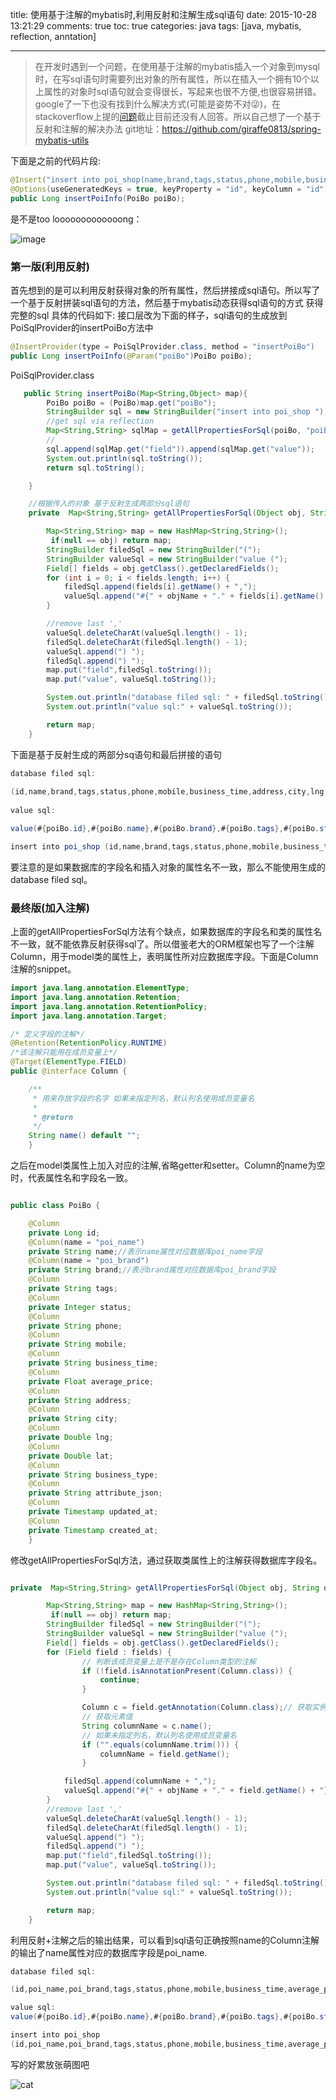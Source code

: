 title: 使用基于注解的mybatis时,利用反射和注解生成sql语句
date: 2015-10-28 13:21:29
comments: true
toc: true
categories: java
tags: [java, mybatis, reflection, anntation]
 
---
>在开发时遇到一个问题，在使用基于注解的mybatis插入一个对象到mysql时，在写sql语句时需要列出对象的所有属性，所以在插入一个拥有10个以上属性的对象时sql语句就会变得很长，写起来也很不方便,也很容易拼错。google了一下也没有找到什么解决方式(可能是姿势不对😜)，在stackoverflow上提的[问题](http://stackoverflow.com/questions/33383134/how-to-insert-an-objectmore-than-10-properties-into-mysql-via-mybatis-based-on)截止目前还没有人回答。所以自己想了一个基于反射和注解的解决办法
git地址：https://github.com/giraffe0813/spring-mybatis-utils

<!-- more -->

下面是之前的代码片段:


```java
@Insert("insert into poi_shop(name,brand,tags,status,phone,mobile,business_time,address,city,lng,lat,business_type,attribute_json) values(#{name},#{brand},#{tags},#{status},#{phone},#{mobile},#{business_time},#{address},#{city},#{lng},#{lat},#{business_type},#{attribute_json})")
@Options(useGeneratedKeys = true, keyProperty = "id", keyColumn = "id")
public Long insertPoiInfo(PoiBo poiBo);
```
是不是too looooooooooooong：

![image](/images/baoman1.jpg)

### 第一版(利用反射)

首先想到的是可以利用反射获得对象的所有属性，然后拼接成sql语句。所以写了一个基于反射拼装sql语句的方法，然后基于mybatis动态获得sql语句的方式 获得完整的sql 具体的代码如下:
接口层改为下面的样子，sql语句的生成放到PoiSqlProvider的insertPoiBo方法中

```java
@InsertProvider(type = PoiSqlProvider.class, method = "insertPoiBo")
public Long insertPoiInfo(@Param("poiBo")PoiBo poiBo);

```
PoiSqlProvider.class

```java
   public String insertPoiBo(Map<String,Object> map){
        PoiBo poiBo = (PoiBo)map.get("poiBo");
        StringBuilder sql = new StringBuilder("insert into poi_shop ");
        //get sql via reflection
        Map<String,String> sqlMap = getAllPropertiesForSql(poiBo, "poiBo");
        //
        sql.append(sqlMap.get("field")).append(sqlMap.get("value"));
        System.out.println(sql.toString());
        return sql.toString();

    }

	//根据传入的对象 基于反射生成两部分sql语句
    private  Map<String,String> getAllPropertiesForSql(Object obj, String objName){

        Map<String,String> map = new HashMap<String,String>();
         if(null == obj) return map;
        StringBuilder filedSql = new StringBuilder("(");
        StringBuilder valueSql = new StringBuilder("value (");
        Field[] fields = obj.getClass().getDeclaredFields();
        for (int i = 0; i < fields.length; i++) {
            filedSql.append(fields[i].getName() + ",");
            valueSql.append("#{" + objName + "." + fields[i].getName() + "},");
        }

        //remove last ','
        valueSql.deleteCharAt(valueSql.length() - 1);
        filedSql.deleteCharAt(filedSql.length() - 1);
        valueSql.append(") ");
        filedSql.append(") ");
        map.put("field",filedSql.toString());
        map.put("value", valueSql.toString());

        System.out.println("database filed sql: " + filedSql.toString());
        System.out.println("value sql:" + valueSql.toString());

        return map;
    }

```

下面是基于反射生成的两部分sq语句和最后拼接的语句

```java
database filed sql:
 
(id,name,brand,tags,status,phone,mobile,business_time,address,city,lng,lat,business_type,attribute_json,updated_at,created_at)
 
value sql:

value(#{poiBo.id},#{poiBo.name},#{poiBo.brand},#{poiBo.tags},#{poiBo.status},#{poiBo.phone},#{poiBo.mobile},#{poiBo.business_time},#{poiBo.address},#{poiBo.city},#{poiBo.lng},#{poiBo.lat},#{poiBo.business_type},#{poiBo.attribute_json},#{poiBo.updated_at},#{poiBo.created_at}) 

insert into poi_shop (id,name,brand,tags,status,phone,mobile,business_time,address,city,lng,lat,business_type,attribute_json,updated_at,created_at) value (#{poiBo.id},#{poiBo.name},#{poiBo.brand},#{poiBo.tags},#{poiBo.status},#{poiBo.phone},#{poiBo.mobile},#{poiBo.business_time},#{poiBo.address},#{poiBo.city},#{poiBo.lng},#{poiBo.lat},#{poiBo.business_type},#{poiBo.attribute_json},#{poiBo.updated_at},#{poiBo.created_at})

```
要注意的是如果数据库的字段名和插入对象的属性名不一致，那么不能使用生成的database filed sql。

### 最终版(加入注解)

上面的getAllPropertiesForSql方法有个缺点，如果数据库的字段名和类的属性名不一致，就不能依靠反射获得sql了。所以借鉴老大的ORM框架也写了一个注解Column，用于model类的属性上，表明属性所对应数据库字段。下面是Column注解的snippet。

```java
import java.lang.annotation.ElementType;
import java.lang.annotation.Retention;
import java.lang.annotation.RetentionPolicy;
import java.lang.annotation.Target;

/* 定义字段的注解*/
@Retention(RetentionPolicy.RUNTIME)
/*该注解只能用在成员变量上*/
@Target(ElementType.FIELD)
public @interface Column {

    /**
     * 用来存放字段的名字 如果未指定列名，默认列名使用成员变量名
     *
     * @return
     */
    String name() default "";
	}

```

之后在model类属性上加入对应的注解,省略getter和setter。Column的name为空时，代表属性名和字段名一致。

```java

public class PoiBo {

	@Column
	private Long id;
	@Column(name = "poi_name")
	private String name;//表示name属性对应数据库poi_name字段
	@Column(name = "poi_brand")
	private String brand;//表示brand属性对应数据库poi_brand字段
	@Column
	private String tags;
	@Column
	private Integer status;
	@Column
	private String phone;
	@Column
	private String mobile;
	@Column
	private String business_time;
	@Column
	private Float average_price;
	@Column
	private String address;
	@Column
	private String city;
	@Column
	private Double lng;
	@Column
	private Double lat;
	@Column
	private String business_type;
	@Column
	private String attribute_json;
	@Column
	private Timestamp updated_at;
	@Column
	private Timestamp created_at;
	}
```
修改getAllPropertiesForSql方法，通过获取类属性上的注解获得数据库字段名。

```java

private  Map<String,String> getAllPropertiesForSql(Object obj, String objName){

        Map<String,String> map = new HashMap<String,String>();
         if(null == obj) return map;
        StringBuilder filedSql = new StringBuilder("(");
        StringBuilder valueSql = new StringBuilder("value (");
        Field[] fields = obj.getClass().getDeclaredFields();
        for (Field field : fields) {
                // 判断该成员变量上是不是存在Column类型的注解
                if (!field.isAnnotationPresent(Column.class)) {
                    continue;
                }

                Column c = field.getAnnotation(Column.class);// 获取实例
                // 获取元素值
                String columnName = c.name();
                // 如果未指定列名，默认列名使用成员变量名
                if ("".equals(columnName.trim())) {
                    columnName = field.getName();
                }

            filedSql.append(columnName + ",");
            valueSql.append("#{" + objName + "." + field.getName() + "},");
        }
        //remove last ','
        valueSql.deleteCharAt(valueSql.length() - 1);
        filedSql.deleteCharAt(filedSql.length() - 1);
        valueSql.append(") ");
        filedSql.append(") ");
        map.put("field",filedSql.toString());
        map.put("value", valueSql.toString());

        System.out.println("database filed sql: " + filedSql.toString());
        System.out.println("value sql:" + valueSql.toString());

        return map;
    }

````
利用反射+注解之后的输出结果，可以看到sql语句正确按照name的Column注解的输出了name属性对应的数据库字段是poi_name.

```java
database filed sql: 

(id,poi_name,poi_brand,tags,status,phone,mobile,business_time,average_price,address,city,lng,lat,business_type,attribute_json,updated_at,created_at) 

value sql:
value(#{poiBo.id},#{poiBo.name},#{poiBo.brand},#{poiBo.tags},#{poiBo.status},#{poiBo.phone},#{poiBo.mobile},#{poiBo.business_time},#{poiBo.average_price},#{poiBo.address},#{poiBo.city},#{poiBo.lng},#{poiBo.lat},#{poiBo.business_type},#{poiBo.attribute_json},#{poiBo.updated_at},#{poiBo.created_at}) 

insert into poi_shop 
(id,poi_name,poi_brand,tags,status,phone,mobile,business_time,average_price,address,city,lng,lat,business_type,attribute_json,updated_at,created_at) value (#{poiBo.id},#{poiBo.name},#{poiBo.brand},#{poiBo.tags},#{poiBo.status},#{poiBo.phone},#{poiBo.mobile},#{poiBo.business_time},#{poiBo.average_price},#{poiBo.address},#{poiBo.city},#{poiBo.lng},#{poiBo.lat},#{poiBo.business_type},#{poiBo.attribute_json},#{poiBo.updated_at},#{poiBo.created_at})

```
写的好累放张萌图吧

![cat](/images/cat.jpg)


